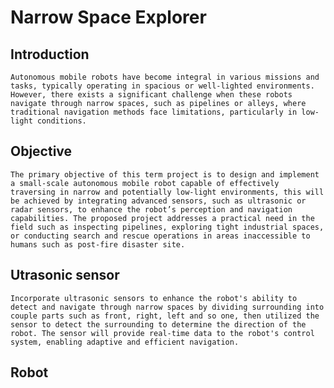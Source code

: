 # Narrow Space Explorer
## Introduction
    Autonomous mobile robots have become integral in various missions and tasks, typically operating in spacious or well-lighted environments. However, there exists a significant challenge when these robots navigate through narrow spaces, such as pipelines or alleys, where traditional navigation methods face limitations, particularly in low-light conditions.

## Objective
    The primary objective of this term project is to design and implement a small-scale autonomous mobile robot capable of effectively traversing in narrow and potentially low-light environments, this will be achieved by integrating advanced sensors, such as ultrasonic or radar sensors, to enhance the robot’s perception and navigation capabilities. The proposed project addresses a practical need in the field such as inspecting pipelines, exploring tight industrial spaces, or conducting search and rescue operations in areas inaccessible to humans such as post-fire disaster site.

## Utrasonic sensor
    Incorporate ultrasonic sensors to enhance the robot's ability to detect and navigate through narrow spaces by dividing surrounding into couple parts such as front, right, left and so one, then utilized the sensor to detect the surrounding to determine the direction of the robot. The sensor will provide real-time data to the robot's control system, enabling adaptive and efficient navigation.

## Robot
